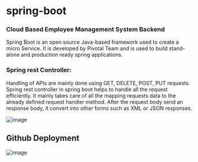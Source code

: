 # spring-boot
### Cloud Based Employee Management System Backend

Spring Boot is an open source Java-based framework used to create a micro Service. It is developed by Pivotal Team and is used to build stand-alone and production ready spring applications.

### Spring rest Controller:
Handling of APIs are mainly done using GET, DELETE, 
POST, PUT requests. Spring rest controller in spring boot helps to handle all the 
request efficiently. It mainly takes care of all the mapping requests data to the already 
defined request handler method. After the request body send an response body, it 
convert into other forms such as XML or JSON responses.

![image](https://user-images.githubusercontent.com/43608832/165296441-92c31e99-584a-49e9-9097-ded8634be9d1.png)


## Github Deployment

![image](https://user-images.githubusercontent.com/43608832/165297400-f95572a9-8a3f-4533-a521-702d32c00c2c.png)

